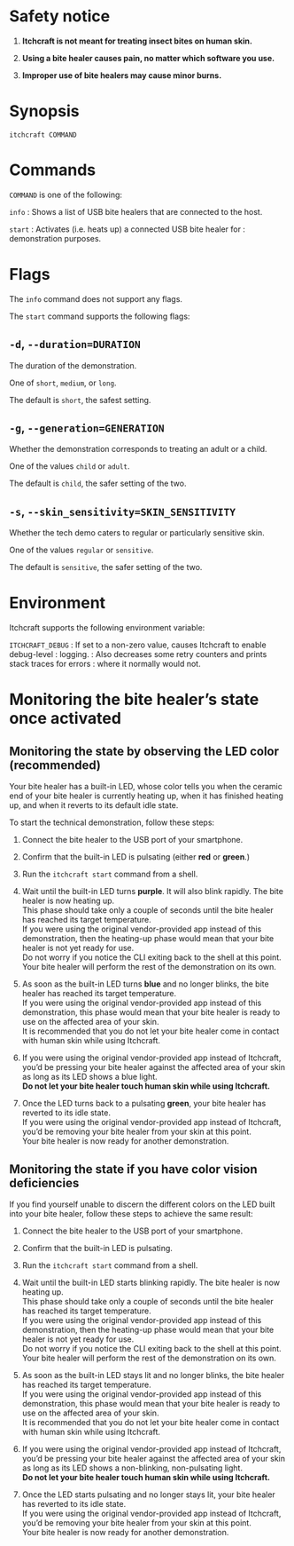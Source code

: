 <!-- markdownlint-configure-file { "MD041": { "level": 1 } } -->

# Safety notice

1. **Itchcraft is not meant for treating insect bites on human skin.**

2. **Using a bite healer causes pain, no matter which software you use.**

3. **Improper use of bite healers may cause minor burns.**

# Synopsis

```shell
itchcraft COMMAND
```

# Commands

`COMMAND` is one of the following:

`info`
: Shows a list of USB bite healers that are connected to the host.

`start`
: Activates (i.e. heats up) a connected USB bite healer for
: demonstration purposes.

# Flags

The `info` command does not support any flags.

The `start` command supports the following flags:

## `-d`, `--duration=DURATION`

The duration of the demonstration.

One of `short`, `medium`, or `long`.

The default is `short`, the safest setting.

## `-g`, `--generation=GENERATION`

Whether the demonstration corresponds to treating an adult or a child.

One of the values `child` or `adult`.

The default is `child`, the safer setting of the two.

## `-s`, `--skin_sensitivity=SKIN_SENSITIVITY`

Whether the tech demo caters to regular or particularly sensitive skin.

One of the values `regular` or `sensitive`.

The default is `sensitive`, the safer setting of the two.

# Environment

Itchcraft supports the following environment variable:

`ITCHCRAFT_DEBUG`
: If set to a non-zero value, causes Itchcraft to enable debug-level
: logging.
: Also decreases some retry counters and prints stack traces for errors
: where it normally would not.

# Monitoring the bite healer’s state once activated

## Monitoring the state by observing the LED color (recommended)

Your bite healer has a built-in LED, whose color tells you when the
ceramic end of your bite healer is currently heating up, when it has
finished heating up, and when it reverts to its default idle state.

To start the technical demonstration, follow these steps:

1. Connect the bite healer to the USB port of your smartphone.

2. Confirm that the built-in LED is pulsating (either **red** or
   **green**.)

3. Run the `itchcraft start` command from a shell.

4. Wait until the built-in LED turns **purple**. It will also blink
   rapidly. The bite healer is now heating up.  
   This phase should take only a couple of seconds until the bite healer
   has reached its target temperature.  
   If you were using the original vendor-provided app instead of this
   demonstration, then the heating-up phase would mean that your bite
   healer is not yet ready for use.  
   Do not worry if you notice the CLI exiting back to the shell at this
   point. Your bite healer will perform the rest of the demonstration
   on its own.

5. As soon as the built-in LED turns **blue** and no longer blinks,
   the bite healer has reached its target temperature.  
   If you were using the original vendor-provided app instead of this
   demonstration, this phase would mean that your bite healer is ready
   to use on the affected area of your skin.  
   It is recommended that you do not let your bite healer come in
   contact with human skin while using Itchcraft.

6. If you were using the original vendor-provided app instead of
   Itchcraft, you’d be pressing your bite healer against the affected
   area of your skin as long as its LED shows a blue light.  
   **Do not let your bite healer touch human skin while using Itchcraft.**

7. Once the LED turns back to a pulsating **green**, your bite healer
   has reverted to its idle state.  
   If you were using the original vendor-provided app instead of
   Itchcraft, you’d be removing your bite healer from your skin at this
   point.  
   Your bite healer is now ready for another demonstration.

## Monitoring the state if you have color vision deficiencies

If you find yourself unable to discern the different colors on the LED
built into your bite healer, follow these steps to achieve the same
result:

1. Connect the bite healer to the USB port of your smartphone.

2. Confirm that the built-in LED is pulsating.

3. Run the `itchcraft start` command from a shell.

4. Wait until the built-in LED starts blinking rapidly. The bite healer
   is now heating up.  
   This phase should take only a couple of seconds until the bite healer
   has reached its target temperature.  
   If you were using the original vendor-provided app instead of this
   demonstration, then the heating-up phase would mean that your bite
   healer is not yet ready for use.  
   Do not worry if you notice the CLI exiting back to the shell at this
   point. Your bite healer will perform the rest of the demonstration
   on its own.

5. As soon as the built-in LED stays lit and no longer blinks, the bite
   healer has reached its target temperature.  
   If you were using the original vendor-provided app instead of this
   demonstration, this phase would mean that your bite healer is ready
   to use on the affected area of your skin.  
   It is recommended that you do not let your bite healer come in
   contact with human skin while using Itchcraft.

6. If you were using the original vendor-provided app instead of
   Itchcraft, you’d be pressing your bite healer against the affected
   area of your skin as long as its LED shows a non-blinking,
   non-pulsating light.  
   **Do not let your bite healer touch human skin while using Itchcraft.**

7. Once the LED starts pulsating and no longer stays lit, your bite healer
   has reverted to its idle state.  
   If you were using the original vendor-provided app instead of
   Itchcraft, you’d be removing your bite healer from your skin at this
   point.  
   Your bite healer is now ready for another demonstration.
